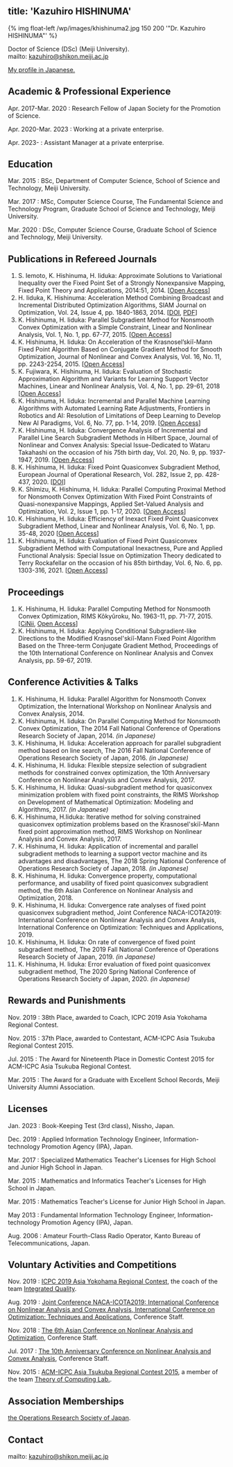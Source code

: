 title: 'Kazuhiro HISHINUMA'
---

{% img float-left /wp/images/khishinuma2.jpg 150 200 '"Dr. Kazuhiro HISHINUMA"' %}

Doctor of Science (DSc) (Meiji University).  
mailto: kazuhiro@shikon.meiji.ac.jp

[My profile in Japanese.](/wp/index.html)

## Academic & Professional Experience
Apr. 2017-Mar. 2020
: Research Fellow of Japan Society for the Promotion of Science.

Apr. 2020-Mar. 2023
: Working at a private enterprise.

Apr. 2023-
: Assistant Manager at a private enterprise.


## Education
Mar. 2015
: BSc, Department of Computer Science, School of Science and Technology, Meiji University.

Mar. 2017
: MSc, Computer Science Course, The Fundamental Science and Technology Program, Graduate School of Science and Technology, Meiji University.

Mar. 2020
: DSc, Computer Science Course, Graduate School of Science and Technology, Meiji University.


## Publications in Refereed Journals
1. S. Iemoto, K. Hishinuma, H. Iiduka: Approximate Solutions to Variational Inequality over the Fixed Point Set of a Strongly Nonexpansive Mapping, Fixed Point Theory and Applications, 2014:51, 2014. [[Open Access](http://dx.doi.org/10.1186/1687-1812-2014-51)]
2. H. Iiduka, K. Hishinuma: Acceleration Method Combining Broadcast and Incremental Distributed Optimization Algorithms, SIAM Journal on Optimization, Vol. 24, Issue 4, pp. 1840-1863, 2014. [[DOI](http://dx.doi.org/10.1137/130939560), [PDF](https://iiduka.net/_media/iiduka/iiduka_hishinuma2014.pdf)]
3. K. Hishinuma, H. Iiduka: Parallel Subgradient Method for Nonsmooth Convex Optimization with a Simple Constraint, Linear and Nonlinear Analysis, Vol. 1, No. 1, pp. 67-77, 2015. [[Open Access](http://www.ybook.co.jp/online2/oplna/vol1/p67.html)]
4. K. Hishinuma, H. Iiduka: On Acceleration of the Krasnosel’skiĭ-Mann Fixed Point Algorithm Based on Conjugate Gradient Method for Smooth Optimization, Journal of Nonlinear and Convex Analysis, Vol. 16, No. 11, pp. 2243-2254, 2015. [[Open Access](http://www.ybook.co.jp/online2/opjnca/vol16/p2243.html)]
5. K. Fujiwara, K. Hishinuma, H. Iiduka: Evaluation of Stochastic Approximation Algorithm and Variants for Learning Support Vector Machines, Linear and Nonlinear Analysis, Vol. 4, No. 1, pp. 29-61, 2018 [[Open Access](http://www.ybook.co.jp/online2/oplna/vol4/p29.html)]
6. K. Hishinuma, H. Iiduka: Incremental and Parallel Machine Learning Algorithms with Automated Learning Rate Adjustments, Frontiers in Robotics and AI: Resolution of Limitations of Deep Learning to Develop New AI Paradigms, Vol. 6, No. 77, pp. 1-14, 2019. [[Open Access](https://www.frontiersin.org/articles/10.3389/frobt.2019.00077)]
7. K. Hishinuma, H. Iiduka: Convergence Analysis of Incremental and Parallel Line Search Subgradient Methods in Hilbert Space, Journal of Nonlinear and Convex Analysis: Special Issue-Dedicated to Wataru Takahashi on the occasion of his 75th birth day, Vol. 20, No. 9, pp. 1937-1947, 2019. [[Open Access](http://www.ybook.co.jp/online2/opjnca/vol20/p1937.html)]
8. K. Hishinuma, H. Iiduka: Fixed Point Quasiconvex Subgradient Method, European Journal of Operational Research, Vol. 282, Issue 2, pp. 428-437, 2020. [[DOI](https://doi.org/10.1016/j.ejor.2019.09.037)]
9. K. Shimizu, K. Hishinuma, H. Iiduka: Parallel Computing Proximal Method for Nonsmooth Convex Optimization With Fixed Point Constraints of Quasi-nonexpansive Mappings, Applied Set-Valued Analysis and Optimization, Vol. 2, Issue 1, pp. 1-17, 2020. [[Open Access](http://dx.doi.org/10.23952/asvao.2.2020.1.01)]
10. K. Hishinuma, H. Iiduka: Efficiency of Inexact Fixed Point Quasiconvex Subgradient Method, Linear and Nonlinear Analysis, Vol. 6, No. 1, pp. 35-48, 2020 [[Open Access](http://www.ybook.co.jp/online2/oplna/vol6/p35.html)]
11. K. Hishinuma, H. Iiduka: Evaluation of Fixed Point Quasiconvex Subgradient Method with Computational Inexactness, Pure and Applied Functional Analysis: Special Issue on Optimization Theory dedicated to Terry Rockafellar on the occasion of his 85th birthday, Vol. 6, No. 6, pp. 1303-316, 2021. [[Open Access](http://yokohamapublishers.jp/online2/oppafa/vol6/p1303.html)]


## Proceedings
1. K. Hishinuma, H. Iiduka: Parallel Computing Method for Nonsmooth Convex Optimization, RIMS Kôkyûroku, No. 1963-11, pp. 71-77, 2015. [[CiNii](http://ci.nii.ac.jp/naid/110009978554/en/), [Open Access](http://www.kurims.kyoto-u.ac.jp/~kyodo/kokyuroku/contents/pdf/1963-11.pdf)]
2. K. Hishinuma, H. Iiduka: Applying Conditional Subgradient-like Directions to the Modified Krasnosel'skiĭ-Mann Fixed Point Algorithm Based on the Three-term Conjugate Gradient Method, Proceedings of the 10th International Conference on Nonlinear Analysis and Convex Analysis, pp. 59-67, 2019.


## Conference Activities & Talks
1. K. Hishinuma, H. Iiduka: Parallel Algorithm for Nonsmooth Convex Optimization, the International Workshop on Nonlinear Analysis and Convex Analysis, 2014.
2. K. Hishinuma, H. Iiduka: On Parallel Computing Method for Nonsmooth Convex Optimization, The 2014 Fall National Conference of Operations Research Society of Japan, 2014. _(in Japanese)_
3. K. Hishinuma, H. Iiduka: Acceleration approach for parallel subgradient method based on line search, The 2016 Fall National Conference of Operations Research Society of Japan, 2016. _(in Japanese)_
4. K. Hishinuma, H. Iiduka: Flexible stepsize selection of subgradient methods for constrained convex optimization, the 10th Anniversary Conference on Nonlinear Analysis and Convex Analysis, 2017.
5. K. Hishinuma, H. Iiduka: Quasi-subgradient method for quasiconvex minimization problem with fixed point constraints, the RIMS Workshop on Development of Mathematical Optimization: Modeling and Algorithms, 2017. _(in Japanese)_
6. K. Hishinuma, H.Iiduka: Iterative method for solving constrained quasiconvex optimization problems based on the Krasnosel'skiĭ-Mann fixed point approximation method, RIMS Workshop on Nonlinear Analysis and Convex Analysis, 2017.
7. K. Hishinuma, H. Iiduka: Application of incremental and parallel subgradient methods to learning a support vector machine and its advantages and disadvantages, The 2018 Spring National Conference of Operations Research Society of Japan, 2018. _(in Japanese)_
8. K. Hishinuma, H. Iiduka: Convergence property, computational performance, and usability of fixed point quasiconvex subgradient method, the 6th Asian Conference on Nonlinear Analysis and Optimization, 2018.
9. K. Hishinuma, H. Iiduka: Convergence rate analyses of fixed point quasiconvex subgradient method, Joint Conference NACA-ICOTA2019: International Conference on Nonlinear Analysis and Convex Analysis, International Conference on Optimization: Techniques and Applications, 2019.
10. K. Hishinuma, H. Iiduka: On rate of convergence of fixed point subgradient method, The 2019 Fall National Conference of Operations Research Society of Japan, 2019. _(in Japanese)_
11. K. Hishinuma, H. Iiduka: Error evaluation of fixed point quasiconvex subgradient method, The 2020 Spring National Conference of Operations Research Society of Japan, 2020. _(in Japanese)_


## Rewards and Punishments
Nov. 2019
: 38th Place, awarded to Coach, ICPC 2019 Asia Yokohama Regional Contest.

Nov. 2015
: 37th Place, awarded to Contestant, ACM-ICPC Asia Tsukuba Regional Contest 2015.

Jul. 2015
: The Award for Nineteenth Place in Domestic Contest 2015 for ACM-ICPC Asia Tsukuba Regional Contest.

Mar. 2015
: The Award for a Graduate with Excellent School Records, Meiji University Alumni Association.


## Licenses
Jan. 2023
: Book-Keeping Test (3rd class), Nissho, Japan.

Dec. 2019
: Applied Information Technology Engineer, Information-technology Promotion Agency (IPA), Japan.

Mar. 2017
: Specialized Mathematics Teacher's Licenses for High School and Junior High School in Japan.

Mar. 2015
: Mathematics and Informatics Teacher's Licenses for High School in Japan.

Mar. 2015
: Mathematics Teacher's License for Junior High School in Japan.

May 2013
: Fundamental Information Technology Engineer, Information-technology Promotion Agency (IPA), Japan.

Aug. 2006
: Amateur Fourth-Class Radio Operator, Kanto Bureau of Telecommunications, Japan.


## Voluntary Activities and Competitions
Nov. 2019
: [ICPC 2019 Asia Yokohama Regional Contest](https://icpc.iisf.or.jp/2019-yokohama/?lang=en), the coach of the team [Integrated Quality](https://icpc.baylor.edu/ICPCID/QWA8VX3KV7VW).

Aug. 2019
: [Joint Conference NACA-ICOTA2019: International Conference on Nonlinear Analysis and Convex Analysis, International Conference on Optimization: Techniques and Applications](http://wgnaca.org/naca-icota2019/), Conference Staff.

Nov. 2018
: [The 6th Asian Conference on Nonlinear Analysis and Optimization](http://wgnaca.org/nao2018/), Conference Staff.

Jul. 2017
: [The 10th Anniversary Conference on Nonlinear Analysis and Convex Analysis](https://www.rs.tus.ac.jp/naca2017/), Conference Staff.

Nov. 2015
: [ACM-ICPC Asia Tsukuba Regional Contest 2015](https://icpc.iisf.or.jp/2015-tsukuba/regional/?lang=en), a member of the team [Theory of Computing Lab.](https://icpc.baylor.edu/ICPCID/QWA8VX3KV7VW).


## Association Memberships
[the Operations Research Society of Japan](http://www.orsj.or.jp/).


Contact
-------
mailto: kazuhiro@shikon.meiji.ac.jp
